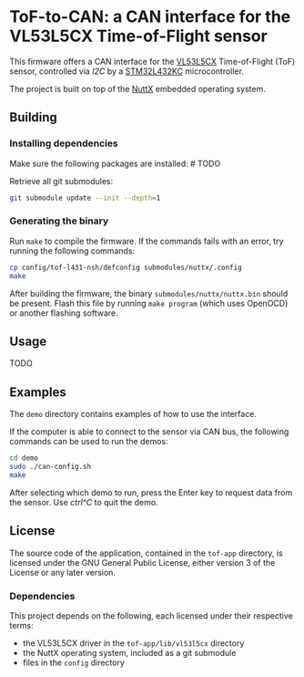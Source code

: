 # ToF-to-CAN: a CAN interface for the VL53L5CX Time-of-Flight sensor
This firmware offers a CAN interface for the
[VL53L5CX](https://www.st.com/en/imaging-and-photonics-solutions/vl53l5cx.html)
Time-of-Flight (ToF) sensor, controlled via *I2C* by a
[STM32L432KC](https://www.st.com/en/microcontrollers-microprocessors/stm32l432kc.html)
microcontroller.

The project is built on top of the [NuttX](https://nuttx.apache.org/)
embedded operating system.

## Building
### Installing dependencies
Make sure the following packages are installed: # TODO

Retrieve all git submodules:

```sh
git submodule update --init --depth=1
```
### Generating the binary
Run `make` to compile the firmware. If the commands fails with an error,
try running the following commands:

```sh
cp config/tof-l431-nsh/defconfig submodules/nuttx/.config
make
```

After building the firmware, the binary `submodules/nuttx/nuttx.bin`
should be present. Flash this file by running `make program` (which uses
OpenOCD) or another flashing software.

## Usage
TODO

## Examples
The `demo` directory contains examples of how to use the interface.

If the computer is able to connect to the sensor via CAN bus, the
following commands can be used to run the demos:

```sh
cd demo
sudo ./can-config.sh
make
```

After selecting which demo to run, press the Enter key to request data
from the sensor. Use *ctrl^C* to quit the demo.

## License
The source code of the application, contained in the `tof-app`
directory, is licensed under the GNU General Public License, either
version 3 of the License or any later version.

### Dependencies
This project depends on the following, each licensed under their
respective terms:
- the VL53L5CX driver in the `tof-app/lib/vl53l5cx` directory
- the NuttX operating system, included as a git submodule
- files in the `config` directory
